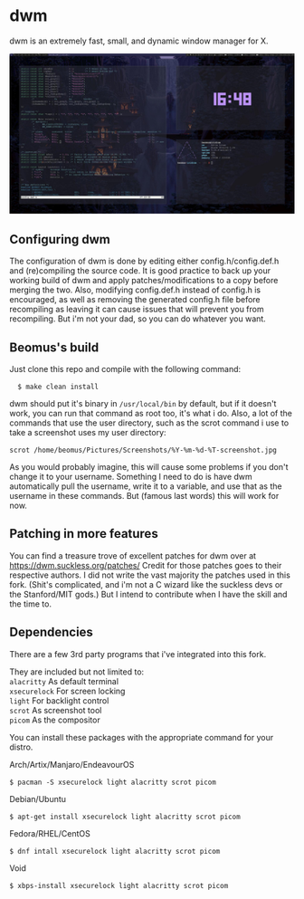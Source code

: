 # dwm

dwm is an extremely fast, small, and dynamic window manager for X. 

![example_screenshot](example-desktop.jpg)

## Configuring dwm

The configuration of dwm is done by editing either config.h/config.def.h
and (re)compiling the source code. It is good practice to back up your working build of dwm and apply patches/modifications to a copy before merging the two.
Also, modifying config.def.h instead of config.h is encouraged, as well as removing the generated config.h file before recompiling as leaving it can cause issues that will prevent you from recompiling. But i'm not your dad, so you can do whatever you want.

## Beomus's build

Just clone this repo and compile with the following command:
```
  $ make clean install
 ```
dwm should put it's binary in ```/usr/local/bin``` by default, but if it doesn't work, you can run that command as root too, it's what i do.
Also, a lot of the commands that use the user directory, such as the scrot command i use to take a screenshot uses my user directory:
```
scrot /home/beomus/Pictures/Screenshots/%Y-%m-%d-%T-screenshot.jpg
```
As you would probably imagine, this will cause some problems if you don't change it to your username. Something I need to do is have dwm automatically pull the username, write it to a variable, and use that as the username in these commands. But (famous last words) this will work for now.


## Patching in more features 

You can find a treasure trove of excellent patches for dwm over at https://dwm.suckless.org/patches/
Credit for those patches goes to their respective authors.
I did not write the vast majority the patches used in this fork. (Shit's complicated, and i'm not a C wizard like the suckless devs or the Stanford/MIT gods.) But I intend to contribute when I have the skill and the time to.

## Dependencies

There are a few 3rd party programs that i've integrated into this fork.

They are included but not limited to: \
```alacritty``` As default terminal \
```xsecurelock``` For screen locking \
```light``` For backlight control \
```scrot``` As screenshot tool \
 ```picom``` As the compositor
 
You can install these packages with the appropriate command for your distro.

Arch/Artix/Manjaro/EndeavourOS
```
$ pacman -S xsecurelock light alacritty scrot picom
```

Debian/Ubuntu
```
$ apt-get install xsecurelock light alacritty scrot picom
```

Fedora/RHEL/CentOS
```
$ dnf intall xsecurelock light alacritty scrot picom
```
Void
```
$ xbps-install xsecurelock light alacritty scrot picom
```
